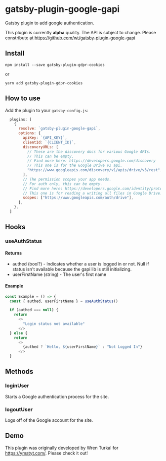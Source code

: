 # gatsby-plugin-google-gapi
Gatsby plugin to add google authentication.

This plugin is currently **alpha** quality. The API is subject to change. Please
constribute at https://github.com/wt/gatsby-plugin-google-gapi

## Install

```shell
npm install --save gatsby-plugin-gdpr-cookies
```

or

```shell
yarn add gatsby-plugin-gdpr-cookies
```

## How to use
Add the plugin to your `gatsby-config.js`:

```js
  plugins: [
    {
      resolve: `gatsby-plugin-google-gapi`,
      options: {
        apiKey: `{API_KEY}`,
        clientId: `{CLIENT_ID}`,
        discoveryURLs: [
          // These are the discovery docs for various Google APIs.
          // This can be empty.
          // Find more here: https://developers.google.com/discovery
          // This one is for the Google Drive v3 api.
          "https://www.googleapis.com/discovery/v1/apis/drive/v3/rest",
        ],
        // The permission scopes your app needs.
        // For auth only, this can be empty.
        // Find more here: https://developers.google.com/identity/protocols/oauth2/scopes
        // This one is for reading a writing all files in Google Drive.
        scopes: ["https://www.googleapis.com/auth/drive"],
      },
    },
  ]
```

## Hooks
### useAuthStatus
#### Returns
 * authed (bool?) - Indicates whether a user is logged in or not. Null if
   status isn't available because the gapi lib is still initializing.
 * userFirstName (string) - The user's first name

#### Example
```js
const Example = () => {
  const { authed, userFirstName } = useAuthStatus()

  if (authed === null) {
    return
      <>
        "Login status not available"
      </>
  } else {
    return
      <>
        {authed ? `Hello, ${userFirstName}` : "Not Logged In"}
      </>
  }
```


## Methods
### loginUser
Starts a Google authentication process for the site.

### logoutUser
Logs off of the Google account for the site.


## Demo
This plugin was originally developed by Wren Turkal for https://ymatyt.com/.
Please check it out!
